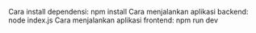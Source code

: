 Cara install dependensi:
 npm install
 Cara menjalankan aplikasi backend:
 node index.js
 Cara menjalankan aplikasi frontend:
 npm run dev
